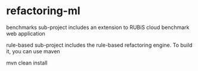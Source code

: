 # refactoring-ml

benchmarks sub-project includes an extension to RUBiS cloud benchmark web application

rule-based sub-project includes the rule-based refactoring engine. To build it, you can use maven

mvn clean install

